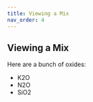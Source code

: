 ```yaml
---
title: Viewing a Mix
nav_order: 4
---
```

## Viewing a Mix

Here are a bunch of oxides:
- K2O
- N2O
- SiO2

